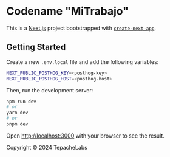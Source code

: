 # Codename "MiTrabajo"

This is a [Next.js](https://nextjs.org/) project bootstrapped with [`create-next-app`](https://github.com/vercel/next.js/tree/canary/packages/create-next-app).

## Getting Started

Create a new `.env.local` file and add the following variables:

```bash
NEXT_PUBLIC_POSTHOG_KEY=<posthog-key>
NEXT_PUBLIC_POSTHOG_HOST=<posthog-host>
```

Then, run the development server:

```bash
npm run dev
# or
yarn dev
# or
pnpm dev
```

Open [http://localhost:3000](http://localhost:3000) with your browser to see the result.

Copyright &copy; 2024 TepacheLabs
